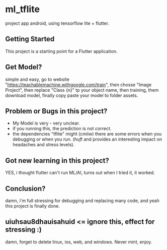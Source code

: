 # ml_tflite

project app android, using tensorflow lite + flutter.

## Getting Started

This project is a starting point for a Flutter application.

## Get Model?

simple and easy, go to website "https://teachablemachine.withgoogle.com/train", then chosse "Image Project", then replace "Class {n}" tp your object name, then training, them download model, finally copy paste your model to folder assets.

## Problem or Bugs in this project?

- My Model is very - very unclear.
- if you running this, the prediction is not correct.
- the dependencies "tflite" might (cmiiw) there are some errors when you debugging or when you run. (*huft* and provides an interesting impact on headaches and stress levels).

## Got new learning in this project?

YES, i thought flutter can't run ML/AI, turns out when I tried it, it worked.

## Conclusion?

damn, i'm full stressing for debugging and replacing many code, and yeah this project is finally done.

## uiuhsau8dhauisahuid  <= ignore this, effect for stressing :)
damn, forget to delete linux, ios, web, and windows. Never mint, enjoy.
